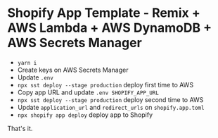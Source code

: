 # Shopify App Template - Remix + AWS Lambda + AWS DynamoDB + AWS Secrets Manager

- `yarn i`
- Create keys on AWS Secrets Manager
- Update `.env`
- `npx sst deploy --stage production` deploy first time to AWS
- Copy app URL and update `.env SHOPIFY_APP_URL`
- `npx sst deploy --stage production` deploy second time to AWS
- Update `application_url` and `redirect_urls` on `shopify.app.toml`
- `npx shopify app deploy` deploy app to Shopify

That's it.
